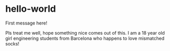 # hello-world

First message here!

Pls treat me well, hope something nice comes out of this.
I am a 18 year old girl engineering students from Barcelona who happens to love mismatched socks!
